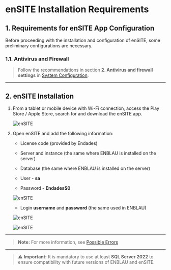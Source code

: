 # enSITE Installation Requirements

## 1. Requirements for enSITE App Configuration

Before proceeding with the installation and configuration of enSITE, some preliminary configurations are necessary.

### 1.1. Antivirus and Firewall

> Follow the recommendations in section **2. Antivirus and firewall settings** in [System Configuration](Configuracion_Sistema.md).

---

## 2. enSITE Installation

1. From a tablet or mobile device with Wi-Fi connection, access the Play Store / Apple Store, search for and download the enSITE app.

    ![enSITE](../images/Instal_config/ensite.jpg)

2. Open enSITE and add the following information:

    - License code (provided by Endades)

    - Server and instance (the same where ENBLAU is installed on the server)

    - Database (the same where ENBLAU is installed on the server)

    - User - **sa**

    - Password - **Endades$0**

    ![enSITE](../images/Instal_config/ensite1.jpg)

   - Login **username** and **password** (the same used in ENBLAU)

    ![enSITE](../images/Instal_config/ensite2.jpg)

    ![enSITE](../images/Instal_config/ensite3.jpg)

---

> **Note:** For more information, see [Possible Errors](Posibles_Errores.md/#14-error-de-conexion-al-servidor-desde-ensite)

---

> ⚠️ **Important:** It is mandatory to use at least **SQL Server 2022** to ensure compatibility with future versions of ENBLAU and enSITE.
